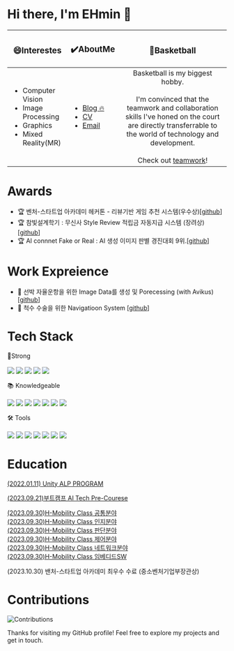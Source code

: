 # Hi there, I'm EHmin 👋

|<h3>😄Interestes</h3>|<h3>✔️AboutMe</h3>|<h3>🏀Basketball</h3>|
|------|---|:---:|
|<ul><li>Computer Vision</li><li>Image Processing</li><li>Graphics</li><li>Mixed Reality(MR)</li></ul>|<ul style="text-align: left;"><li><a href="https://velog.io/@taemin-steve/series">Blog 🔥</a></li><li><a href="https://ehmin.notion.site/2af09938f6824f06b2dbef995a1fab36?pvs=4">CV</a></li><li><a href="mailto:okchrisok@naver.com">Email</a></li></ul>| Basketball is my biggest hobby.<br><br>I'm convinced that the teamwork and collaboration skills I've honed on the court are directly transferrable to the world of technology and development.<br><br>Check out <a href="https://www.notion.so/ehmin/Boramae-BasketBall-Link-Tree-fb7e72bc90c546ab95c148efdbee25d0?pvs=4">teamwork</a>! |


# Awards
- 🏆 벤처-스타트업 아카데미 헤커톤 - 리뷰기반 게임 추천 시스템(우수상)[[github](https://github.com/taemin-steve/Comment-based-recommendation-system-)]
- 🏆 참빛설계학기 : 무신사 Style Review 적립금 자동지급 시스템 (장려상)[[github](https://github.com/taemin-steve/Automatic-reserve-payment-system)] 
- 🏆 AI connnet Fake or Real : AI 생성 이미지 판별 경진대회 9위.[[github](https://github.com/taemin-steve/Fake_or_Real)] 

# Work Expreience
- 🚢 선박 자율운항을 위한 Image Data를 생성 및 Porecessing (with Avikus)[[github](https://github.com/taemin-steve/Auto-Vehicle-Asistantance-Imaging)]
- 🦴 척수 수술을 위한 Navigatioon System [[github](https://github.com/taemin-steve/SpineNavi)]

# Tech Stack
💪Strong<br><br>
<span>
<img src ="https://img.shields.io/badge/Python-3776AB.svg?style=flat&logo=Python&logoColor=white"/>
<img src ="https://img.shields.io/badge/PyTorch-EE4C2C.svg?style=flat&logo=PyTorch&logoColor=white"/>
<img src ="https://img.shields.io/badge/OpenCV-5C3EE8.svg?style=flat&logo=OpenCV&logoColor=white"/>
<img src ="https://img.shields.io/badge/Unreal%20Engine-0E1128.svg?style=flat&logo=Unreal-Engine&logoColor=white"/>
<img src ="https://img.shields.io/badge/Three.js-000000.svg?style=flat&logo=threedotjs&logoColor=white"/>
</span>

📚 Knowledgeable<br><br>
<span>
<img src="https://img.shields.io/badge/C++-00599C.svg?style=flat&logo=C++&logoColor=white"/>
<img src="https://img.shields.io/badge/TensorFlow-FF6F00.svg?style=flat&logo=TensorFlow&logoColor=white"/>
<img src="https://img.shields.io/badge/Unity-FFFFFF.svg?style=flat&logo=Unity&logoColor=black"/>
<img src="https://img.shields.io/badge/JavaScript-F7DF1E.svg?style=flat&logo=JavaScript&logoColor=black"/>
<img src="https://img.shields.io/badge/React-61DAFB.svg?style=flat&logo=React&logoColor=black"/>
<img src="https://img.shields.io/badge/Node.js-339933.svg?style=flat&logo=nodedotjs&logoColor=white"/>
<img src="https://img.shields.io/badge/Django-092E20.svg?style=flat&logo=Django&logoColor=white"/>
</span>

🛠 Tools<br><br>
<span>
<img src="https://img.shields.io/badge/Visual%20Studio%20Code-007ACC.svg?style=flat&logo=Visual-Studio-Code&logoColor=white"/>
<img src="https://img.shields.io/badge/Visual%20Studio-5C2D91.svg?style=flat&logo=Visual-Studio&logoColor=white"/>
<img src="https://img.shields.io/badge/CMake-064F8C.svg?style=flat&logo=CMake&logoColor=white"/>
<img src="https://img.shields.io/badge/Anaconda-44A833.svg?style=flat&logo=Anaconda&logoColor=white"/>
<img src="https://img.shields.io/badge/Jupyter-F37626.svg?style=flat&logo=Jupyter&logoColor=white"/>
<img src="https://img.shields.io/badge/Google%20Cloud-4285F4.svg?style=flat&logo=Google-Cloud&logoColor=white"/>
<img src="https://img.shields.io/badge/Notion-000000.svg?style=flat&logo=Notion&logoColor=white"/>
</span>

# Education
<a href="https://github.com/taemin-steve/taemin-steve/assets/75752289/540e6072-f95e-4c8d-865f-bea684000e68">(2022.01.11) Unity ALP PROGRAM</a>  
  
<a href="https://github.com/taemin-steve/taemin-steve/assets/75752289/24160200-e312-4ccb-9162-40b844db313b">(2023.09.21)부트캠프 AI Tech Pre-Courese</a>  
  
<a href="https://github.com/taemin-steve/taemin-steve/assets/75752289/146680dd-f75f-4386-a255-596dc2b11877">(2023.09.30)H-Mobility Class 공통분야</a>  
<a href="https://github.com/taemin-steve/taemin-steve/assets/75752289/ddb0607f-0161-4919-b701-b8b74506d646">(2023.09.30)H-Mobility Class 인지분야</a>  
<a href="https://github.com/taemin-steve/taemin-steve/assets/75752289/8e2e0e99-9ddc-44b8-8f2a-24dc314e48fc">(2023.09.30)H-Mobility Class 판단분야</a>  
<a href="https://github.com/taemin-steve/taemin-steve/assets/75752289/1c2f9be8-8a6e-4a9c-9f0c-f45411112d22">(2023.09.30)H-Mobility Class 제어분야</a>  
<a href="https://github.com/taemin-steve/taemin-steve/assets/75752289/014e8016-8fdc-4fea-abcc-d4c4ac41b85f">(2023.09.30)H-Mobility Class 네트워크분야</a>  
<a href="https://github.com/taemin-steve/taemin-steve/assets/75752289/18bf67d3-2633-4d56-b0d2-518cb5952ee6">(2023.09.30)H-Mobility Class 임베디드SW</a>  

(2023.10.30) 밴처-스타트업 아카데미 최우수 수료 (중소벤처기업부장관상)

# Contributions
![Contributions](https://github-readme-streak-stats.herokuapp.com/?user=taemin-steve&theme=vue)

Thanks for visiting my GitHub profile! Feel free to explore my projects and get in touch.

